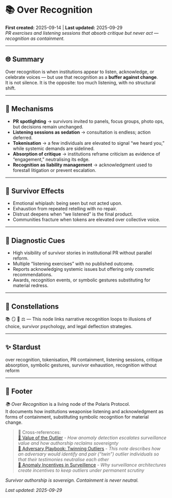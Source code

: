 # 📚 Over Recognition  
**First created:** 2025-09-14 | **Last updated:** 2025-09-29  
*PR exercises and listening sessions that absorb critique but never act — recognition as containment.*  

---

## 🌐 Summary  

Over recognition is when institutions appear to listen, acknowledge, or celebrate voices — but use that recognition as a **buffer against change**.  
It is not silence. It is the opposite: too much listening, with no structural shift.  

---

## 🧩 Mechanisms  

- **PR spotlighting** → survivors invited to panels, focus groups, photo ops, but decisions remain unchanged.  
- **Listening sessions as sedation** → consultation is endless; action deferred.  
- **Tokenisation** → a few individuals are elevated to signal “we heard you,” while systemic demands are sidelined.  
- **Absorption of critique** → institutions reframe criticism as evidence of “engagement,” neutralising its edge.  
- **Recognition as liability management** → acknowledgment used to forestall litigation or prevent escalation.  

---

## 📡 Survivor Effects  

- Emotional whiplash: being seen but not acted upon.  
- Exhaustion from repeated retelling with no repair.  
- Distrust deepens when “we listened” is the final product.  
- Communities fracture when tokens are elevated over collective voice.  

---

## 🧭 Diagnostic Cues  

- High visibility of survivor stories in institutional PR without parallel reform.  
- Multiple “listening exercises” with no published outcome.  
- Reports acknowledging systemic issues but offering only cosmetic recommendations.  
- Awards, recognition events, or symbolic gestures substituting for material redress.  

---

## 🌌 Constellations  

📚 🪞 🧠 ⚖️ — This node links narrative recognition loops to illusions of choice, survivor psychology, and legal deflection strategies.  

---

## ✨ Stardust  

over recognition, tokenisation, PR containment, listening sessions, critique absorption, symbolic gestures, survivor exhaustion, recognition without reform  

---

## 🏮 Footer  

*📚 Over Recognition* is a living node of the Polaris Protocol.  
It documents how institutions weaponise listening and acknowledgment as forms of containment, substituting symbolic recognition for material change.  

> 📡 Cross-references:  
> [🧠 Value of the Outlier](../🐦‍🔥_Trauma_Psycology_Medical_Misuse/🧠_value_of_the_outlier.md) - *How anomaly detection escalates surveillance value and how authorship reclaims sovereignty*  
> [🧪 Adversary Playbook: Twinning Outliers](../../../👻_Apparitional_Objects/Fork_Taxonomy/🧪_adversary_playbook_twinning_outliers.md) - *This note describes how an adversary would identify and pair (“twin”) outlier individuals so that their testimonies neutralise each other*  
> [🎥 Anomaly Incentives in Surveillence](./🎥_anomaly_incentives_in_surveillence.md) - *Why surveillance architectures create incentives to keep outliers under permanent scrutiny*  

*Survivor authorship is sovereign. Containment is never neutral.*  

_Last updated: 2025-09-29_
